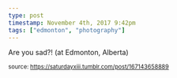 ```yaml
---
type: post
timestamp: November 4th, 2017 9:42pm
tags: ["edmonton", "photography"]
---
```

<a href="https://www.instagram.com/p/BbGU8LMnBB8/ "></a>
                                                                                          
Are you sad?! (at Edmonton, Alberta)
 
                                    
                
                
                
                
                                
<small>source: https://saturdayxiii.tumblr.com/post/167143658889</small>
